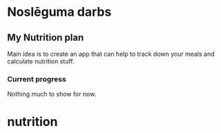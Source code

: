 # Noslēguma darbs

## My Nutrition plan

Main idea is to create an app that can help to track down your meals and calculate nutrition stuff.


### Current progress

Nothing much to show for now.
# nutrition
